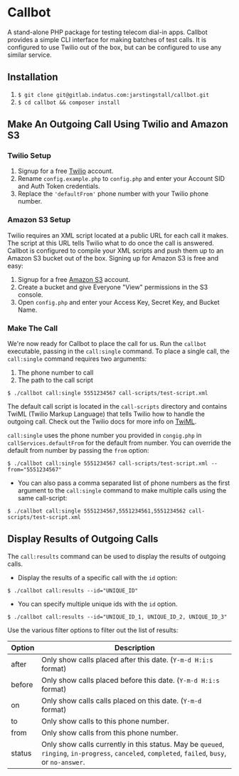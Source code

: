 # Callbot

A stand-alone PHP package for testing telecom dial-in apps. Callbot provides a simple CLI interface for making batches of test calls. It is configured to use Twilio out of the box, but can be configured to use any similar service.

## Installation

1. `$ git clone git@gitlab.indatus.com:jarstingstall/callbot.git`
2. `$ cd callbot && composer install`

## Make An Outgoing Call Using Twilio and Amazon S3

### Twilio Setup

1. Signup for a free [Twilio](https://www.twilio.com/try-twilio) account.
2. Rename `config.example.php` to `config.php` and enter your Account SID and Auth Token credentials.
3. Replace the `'defaultFrom'` phone number with your Twilio phone number.

### Amazon S3 Setup

Twilio requires an XML script located at a public URL for each call it makes. The script at this URL tells Twilio what to do once the call is answered. Callbot is configured to compile your XML scripts and push them up to an Amazon S3 bucket out of the box. Signing up for Amazon S3 is free and easy:

1. Signup for a free [Amazon S3](https://console.aws.amazon.com/s3/) account.
2. Create a bucket and give Everyone "View" permissions in the S3 console.
3. Open `config.php` and enter your Access Key, Secret Key, and Bucket Name.

### Make The Call

We're now ready for Callbot to place the call for us. Run the `callbot` executable, passing in the `call:single` command. To place a single call, the `call:single` command requires two arguments:

1. The phone number to call
2. The path to the call script

```
$ ./callbot call:single 5551234567 call-scripts/test-script.xml
```

The default call script is located in the `call-scripts` directory and contains TwiML (Twilio Markup Language) that tells Twilio how to handle the outgoing call. Check out the Twilio docs for more info on [TwiML](https://www.twilio.com/docs/api/twiml).

`call:single` uses the phone number you provided in `congig.php` in `callServices.defaultFrom` for the default from number. You can override the default from number by passing the `from` option:

```
$ ./callbot call:single 5551234567 call-scripts/test-script.xml --from="5551234567"
```

* You can also pass a comma separated list of phone numbers as the first argument to the `call:single` command to make multiple calls using the same call-script:

```
$ ./callbot call:single 5551234567,5551234561,5551234562 call-scripts/test-script.xml
```

## Display Results of Outgoing Calls

The `call:results` command can be used to display the results of outgoing calls.

* Display the results of a specific call with the `id` option:

```
$ ./callbot call:results --id="UNIQUE_ID"
```

* You can specify multiple unique ids with the `id` option.

```
$ ./callbot call:results --id="UNIQUE_ID_1, UNIQUE_ID_2, UNIQUE_ID_3"
```

Use the various filter options to filter out the list of results:

| Option | Description                               |
| ------ | ----------------------------------------- |
| after  | Only show calls placed after this date. (`Y-m-d H:i:s` format)   |
| before | Only show calls placed before this date. (`Y-m-d H:i:s` format)  |
| on     | Only show calls calls placed on this date. (`Y-m-d` format)|
| to     | Only show calls to this phone number.      |
| from   | Only show calls from this phone number.    |
| status | Only show calls currently in this status. May be `queued`, `ringing`, `in-progress`, `canceled`, `completed`, `failed`, `busy`, or `no-answer`. |

